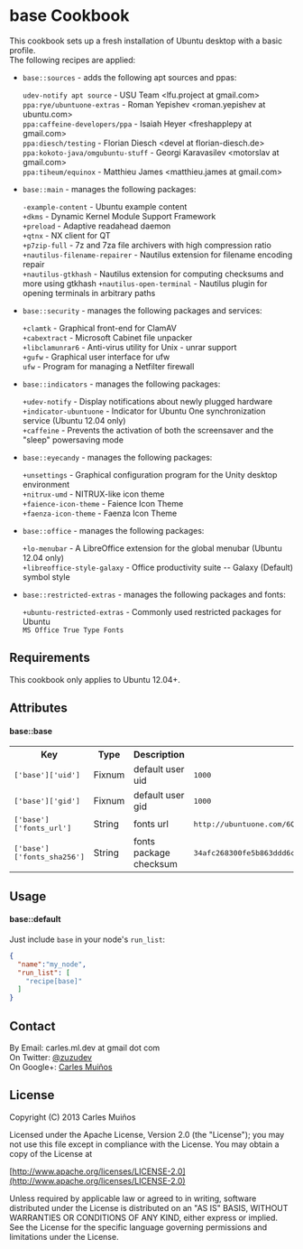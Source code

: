 # base Cookbook

This cookbook sets up a fresh installation of Ubuntu desktop with a basic profile.  
The following recipes are applied:

- `base::sources` - adds the following apt sources and ppas:
  
  `udev-notify apt source`          - USU Team &lt;lfu.project at gmail.com&gt;  
  `ppa:rye/ubuntuone-extras`        - Roman Yepishev &lt;roman.yepishev at ubuntu.com&gt;  
  `ppa:caffeine-developers/ppa`     - Isaiah Heyer &lt;freshapplepy at gmail.com&gt;  
  `ppa:diesch/testing`              - Florian Diesch &lt;devel at florian-diesch.de&gt;  
  `ppa:kokoto-java/omgubuntu-stuff` - Georgi Karavasilev &lt;motorslav at gmail.com&gt;  
  `ppa:tiheum/equinox`              - Matthieu James &lt;matthieu.james at gmail.com&gt;

- `base::main` - manages the following packages:
  
  `-example-content`            - Ubuntu example content  
  `+dkms`                       - Dynamic Kernel Module Support Framework  
  `+preload`                    - Adaptive readahead daemon  
  `+qtnx`                       - NX client for QT  
  `+p7zip-full`                 - 7z and 7za file archivers with high compression ratio  
  `+nautilus-filename-repairer` - Nautilus extension for filename encoding repair  
  `+nautilus-gtkhash`           - Nautilus extension for computing checksums and more using gtkhash
  `+nautilus-open-terminal`     - Nautilus plugin for opening terminals in arbitrary paths

- `base::security` - manages the following packages and services:

  `+clamtk`        - Graphical front-end for ClamAV  
  `+cabextract`    - Microsoft Cabinet file unpacker  
  `+libclamunrar6` - Anti-virus utility for Unix - unrar support  
  `+gufw`          - Graphical user interface for ufw  
  `ufw` - Program for managing a Netfilter firewall

- `base::indicators` - manages the following packages:

  `+udev-notify`         - Display notifications about newly plugged hardware  
  `+indicator-ubuntuone` - Indicator for Ubuntu One synchronization service (Ubuntu 12.04 only)  
  `+caffeine`            - Prevents the activation of both the screensaver and the "sleep" powersaving mode

- `base::eyecandy` - manages the following packages:

  `+unsettings`         - Graphical configuration program for the Unity desktop environment  
  `+nitrux-umd`         - NITRUX-like icon theme  
  `+faience-icon-theme` - Faience Icon Theme  
  `+faenza-icon-theme`  - Faenza Icon Theme

- `base::office` - manages the following packages:

  `+lo-menubar`               - A LibreOffice extension for the global menubar (Ubuntu 12.04 only)  
  `+libreoffice-style-galaxy` - Office productivity suite -- Galaxy (Default) symbol style

- `base::restricted-extras` - manages the following packages and fonts:

  `+ubuntu-restricted-extras` - Commonly used restricted packages for Ubuntu  
  `MS Office True Type Fonts`


## Requirements

This cookbook only applies to Ubuntu 12.04+.


## Attributes

#### base::base
<table>
  <tr>
    <th>Key</th>
    <th>Type</th>
    <th>Description</th>
    <th>Default</th>
  </tr>
  <tr>
    <td><tt>['base']['uid']</tt></td>
    <td>Fixnum</td>
    <td>default user uid</td>
    <td><tt>1000</tt></td>
  </tr>
  <tr>
    <td><tt>['base']['gid']</tt></td>
    <td>Fixnum</td>
    <td>default user gid</td>
    <td><tt>1000</tt></td>
  </tr>
  <tr>
    <td><tt>['base']['fonts_url']</tt></td>
    <td>String</td>
    <td>fonts url</td>
    <td><tt>http://ubuntuone.com/6QmipqSO7F5OXSwhDPOs4J</tt></td>
  </tr>
  <tr>
    <td><tt>['base']['fonts_sha256']</tt></td>
    <td>String</td>
    <td>fonts package checksum</td>
    <td><tt>34afc268300fe5b863ddd6cde973aba3a87d7512ae92e37e4de891a49faa3465</tt></td>
  </tr>
</table>


## Usage

#### base::default
Just include `base` in your node's `run_list`:

```json
{
  "name":"my_node",
  "run_list": [
    "recipe[base]"
  ]
}
```


## Contact

By Email:   carles.ml.dev at gmail dot com  
On Twitter: [@zuzudev](https://twitter.com/zuzudev)  
On Google+: [Carles Muiños](https://plus.google.com/109480759201585988691)


## License

Copyright (C) 2013 Carles Muiños

Licensed under the Apache License, Version 2.0 (the "License");
you may not use this file except in compliance with the License.
You may obtain a copy of the License at

[http://www.apache.org/licenses/LICENSE-2.0](http://www.apache.org/licenses/LICENSE-2.0)

Unless required by applicable law or agreed to in writing, software
distributed under the License is distributed on an "AS IS" BASIS,
WITHOUT WARRANTIES OR CONDITIONS OF ANY KIND, either express or implied.
See the License for the specific language governing permissions and
limitations under the License.

